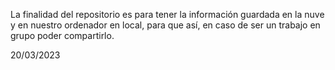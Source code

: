 La finalidad del repositorio es para tener la información guardada en la nuve y en nuestro ordenador en local, para que así, en caso
de ser un trabajo en grupo poder compartirlo.

20/03/2023